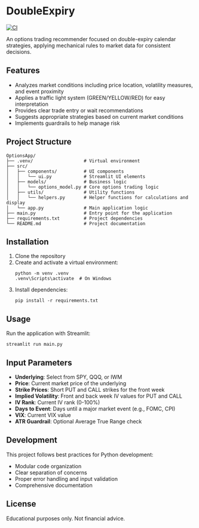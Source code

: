 # DoubleExpiry

[![CI](https://github.com/Tadekola/DoubleExpiry/actions/workflows/ci.yml/badge.svg)](https://github.com/Tadekola/DoubleExpiry/actions/workflows/ci.yml)

An options trading recommender focused on double-expiry calendar strategies, applying mechanical rules to market data for consistent decisions.

## Features

- Analyzes market conditions including price location, volatility measures, and event proximity
- Applies a traffic light system (GREEN/YELLOW/RED) for easy interpretation
- Provides clear trade entry or wait recommendations
- Suggests appropriate strategies based on current market conditions
- Implements guardrails to help manage risk

## Project Structure

```
OptionsApp/
├── .venv/                   # Virtual environment
├── src/
│   ├── components/          # UI components
│   │   └── ui.py            # Streamlit UI elements
│   ├── models/              # Business logic
│   │   └── options_model.py # Core options trading logic
│   ├── utils/               # Utility functions
│   │   └── helpers.py       # Helper functions for calculations and display
│   └── app.py               # Main application logic
├── main.py                  # Entry point for the application
├── requirements.txt         # Project dependencies
└── README.md                # Project documentation
```

## Installation

1. Clone the repository
2. Create and activate a virtual environment:
   ```
   python -m venv .venv
   .venv\Scripts\activate  # On Windows
   ```
3. Install dependencies:
   ```
   pip install -r requirements.txt
   ```

## Usage

Run the application with Streamlit:

```
streamlit run main.py
```

## Input Parameters

- **Underlying**: Select from SPY, QQQ, or IWM
- **Price**: Current market price of the underlying
- **Strike Prices**: Short PUT and CALL strikes for the front week
- **Implied Volatility**: Front and back week IV values for PUT and CALL
- **IV Rank**: Current IV rank (0-100%)
- **Days to Event**: Days until a major market event (e.g., FOMC, CPI)
- **VIX**: Current VIX value
- **ATR Guardrail**: Optional Average True Range check

## Development

This project follows best practices for Python development:
- Modular code organization
- Clear separation of concerns
- Proper error handling and input validation
- Comprehensive documentation

## License

Educational purposes only. Not financial advice.
